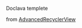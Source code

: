 Doclava templete

from [AdvancedRecyclerView](https://github.com/h6ah4i/android-advancedrecyclerview)